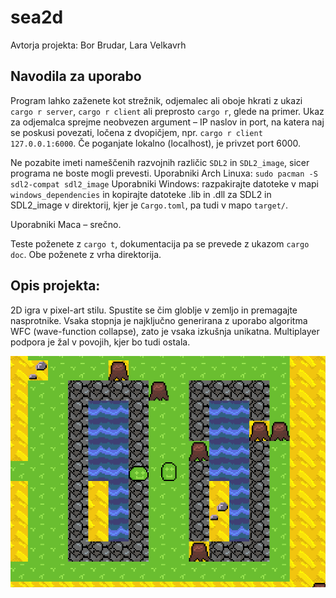 # sea2d
Avtorja projekta: Bor Brudar, Lara Velkavrh

## Navodila za uporabo 

Program lahko zaženete kot strežnik, odjemalec ali oboje hkrati z ukazi `cargo r server`, `cargo r client` ali preprosto `cargo r`, glede na primer. Ukaz za odjemalca sprejme neobvezen argument – IP naslov in port, na katera naj se poskusi povezati, ločena z dvopičjem, npr. `cargo r client 127.0.0.1:6000`. Če poganjate lokalno (localhost), je privzet port 6000.

Ne pozabite imeti nameščenih razvojnih različic `SDL2` in `SDL2_image`, sicer programa ne boste mogli prevesti.
Uporabniki Arch Linuxa: `sudo pacman -S sdl2-compat sdl2_image`
Uporabniki Windows: razpakirajte datoteke v mapi `windows_dependencies` in kopirajte datoteke .lib in .dll za SDL2 in SDL2_image v direktorij, kjer je `Cargo.toml`, pa tudi v mapo `target/`.

Uporabniki Maca – srečno. 

Teste poženete z `cargo t`, dokumentacija pa se prevede z ukazom `cargo doc`.
Obe poženete z vrha direktorija.


## Opis projekta:

2D igra v pixel-art stilu. Spustite se čim globlje v zemljo in premagajte nasprotnike. Vsaka stopnja je najključno generirana z uporabo algoritma WFC (wave-function collapse), zato je vsaka izkušnja unikatna. Multiplayer podpora je žal v povojih, kjer bo tudi ostala. 


![Current state of the game](resources/screenshots/image.png)